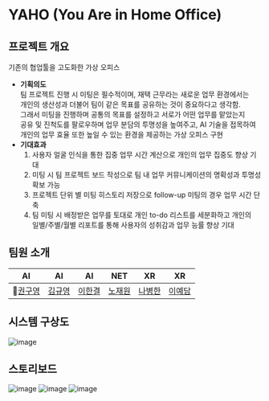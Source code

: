 # YAHO (You Are in Home Office)
## 프로젝트 개요
기존의 협업툴을 고도화한 가상 오피스
* __기획의도__  
팀 프로젝트 진행 시 미팅은 필수적이며, 재택 근무라는 새로운 업무 환경에서는  
개인의 생산성과 더불어 팀이 같은 목표를 공유하는 것이 중요하다고 생각함.  
그래서 미팅을 진행하며 공통의 목표를 설정하고 서로가 어떤 업무를 맡았는지  
공유 및 진척도를 팔로우하며 업무 분담의 투명성을 높여주고, AI 기술을 접목하여  
개인의 업무 효율 또한 높일 수 있는 환경을 제공하는 가상 오피스 구현  
* __기대효과__  
  1. 사용자 얼굴 인식을 통한 집중 업무 시간 계산으로 개인의 업무 집중도 향상 기대
  2. 미팅 시 팀 프로젝트 보드 작성으로 팀 내 업무 커뮤니케이션의 명확성과 투명성 확보 가능
  3. 프로젝트 단위 별 미팅 히스토리 저장으로 follow-up 미팅의 경우 업무 시간 단축
  4. 팀 미팅 시 배정받은 업무를 토대로 개인 to-do 리스트를 세분화하고 개인의  
일별/주별/월별 리포트를 통해 사용자의 성취감과 업무 능률 향상 기대  
## 팀원 소개  
|AI|AI|AI|NET|XR|XR|
| :---: | :---: | :---: | :---: | :---: | :---: |
|👑[권구영](https://github.com/kgy94329)|[김규영](https://github.com/qyeongkim)|[이한결](https://github.com/AIHanGyeol)|[노재원](https://github.com/NJWonE)|[나병한](https://github.com/svcbn)|[이예담](https://github.com/yelee12)|
## 시스템 구상도
![image](https://user-images.githubusercontent.com/58832219/205869539-147768c2-52e8-4c46-aa4f-e0c5852d8da0.png)
## 스토리보드
![image](https://user-images.githubusercontent.com/58832219/205870123-1e98cd2c-83d4-4ffa-92b2-7f0167593cbe.png)
![image](https://user-images.githubusercontent.com/58832219/205870287-84893f54-c897-49ce-aac2-6a2575ac28d0.png)
![image](https://user-images.githubusercontent.com/58832219/205870415-3c318784-b8b9-481a-98d7-45c82f88a4c5.png)
